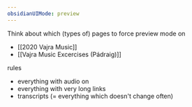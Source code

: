 ```yaml
---
obsidianUIMode: preview
---
```


Think about which (types of) pages to force preview mode on
- [[2020 Vajra Music]]
- [[Vajra Music Excercises (Pádraig)]]

rules
- everything with audio on
- everything with very long links
- transcripts (= everything which doesn't change often)